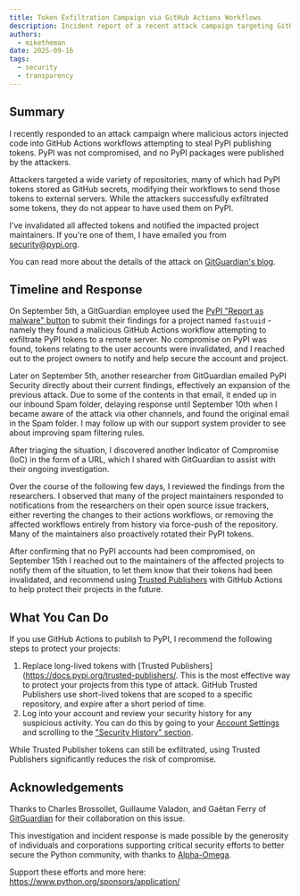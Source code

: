 ```yaml
---
title: Token Exfiltration Campaign via GitHub Actions Workflows
description: Incident report of a recent attack campaign targeting GitHub Actions workflows to exfiltrate PyPI tokens, our response, and steps to protect your projects.
authors:
  - miketheman
date: 2025-09-16
tags:
  - security
  - transparency
---
```


## Summary

I recently responded to an attack campaign where malicious actors injected code into GitHub Actions workflows 
attempting to steal PyPI publishing tokens.
PyPI was not compromised, and no PyPI packages were published by the attackers.

Attackers targeted a wide variety of repositories, many of which had PyPI tokens stored as GitHub secrets,
modifying their workflows to send those tokens to external servers.
While the attackers successfully exfiltrated some tokens, they do not appear to have used them on PyPI.

I've invalidated all affected tokens and notified the impacted project maintainers.
If you're one of them, I have emailed you from <security@pypi.org>.

<!-- more -->

You can read more about the details of the attack on [GitGuardian's blog](https://blog.gitguardian.com/ghostaction-campaign-3-325-secrets-stolen/).

## Timeline and Response

On September 5th, a GitGuardian employee used the [PyPI "Report as malware" button](./2024-03-06-malware-reporting-evolved.md)
to submit their findings for a project named `fastuuid` - namely they found a malicious GitHub Actions workflow 
attempting to exfiltrate PyPI tokens to a remote server.
No compromise on PyPI was found, tokens relating to the user accounts were invalidated,
and I reached out to the project owners to notify and help secure the account and project.

Later on September 5th, another researcher from GitGuardian emailed PyPI Security 
directly about their current findings, effectively an expansion of the previous attack.
Due to some of the contents in that email, it ended up in our inbound Spam folder,
delaying response until September 10th when I became aware of the attack via other channels,
and found the original email in the Spam folder.
I may follow up with our support system provider to see about improving spam filtering rules.

After triaging the situation, I discovered another Indicator of Compromise (IoC) in the form of a URL,
which I shared with GitGuardian to assist with their ongoing investigation.

Over the course of the following few days, I reviewed the findings from the researchers.
I observed that many of the project maintainers responded to notifications from the researchers on their open source issue trackers,
either reverting the changes to their actions workflows,
or removing the affected workflows entirely from history via force-push of the repository.
Many of the maintainers also proactively rotated their PyPI tokens.

After confirming that no PyPI accounts had been compromised,
on September 15th I reached out to the maintainers of the affected projects to notify them of the situation,
to let them know that their tokens had been invalidated,
and recommend using [Trusted Publishers](https://docs.pypi.org/trusted-publishers/) 
with GitHub Actions to help protect their projects in the future.

## What You Can Do

If you use GitHub Actions to publish to PyPI, I recommend the following steps to protect your projects:

1. Replace long-lived tokens with [Trusted Publishers](https://docs.pypi.org/trusted-publishers/.
   This is the most effective way to protect your projects from this type of attack.
   GitHub Trusted Publishers use short-lived tokens that are scoped to a specific repository,
   and expire after a short period of time.
2. Log into your account and review your security history for any suspicious activity.
   You can do this by going to your [Account Settings](https://pypi.org/manage/account/)
   and scrolling to the ["Security History" section](https://pypi.org/manage/account/#account-events).

While Trusted Publisher tokens can still be exfiltrated,
using Trusted Publishers significantly reduces the risk of compromise.

## Acknowledgements

Thanks to Charles Brossollet, Guillaume Valadon, and Gaëtan Ferry
of [GitGuardian](https://www.gitguardian.com/) for their collaboration on this issue.

This investigation and incident response is made possible by the generosity of individuals and corporations
supporting critical security efforts to better secure the Python community,
with thanks to [Alpha-Omega](https://alpha-omega.dev/).

Support these efforts and more here: <https://www.python.org/sponsors/application/>
